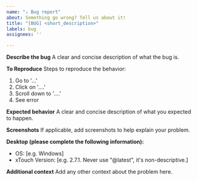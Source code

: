 ```yaml
---
name: "⚠ Bug report"
about: Something go wrong? Tell us about it!
title: "[BUG] <short_description>"
labels: bug
assignees: ''

---
```


**Describe the bug**
A clear and concise description of what the bug is.

**To Reproduce**
Steps to reproduce the behavior:
1. Go to '...'
2. Click on '....'
3. Scroll down to '....'
4. See error

**Expected behavior**
A clear and concise description of what you expected to happen.

**Screenshots**
If applicable, add screenshots to help explain your problem.

**Desktop (please complete the following information):**
 - OS: [e.g. Windows]
 - xTouch Version: [e.g. 2.7.1. Never use "@latest", it's non-descriptive.]

**Additional context**
Add any other context about the problem here.
